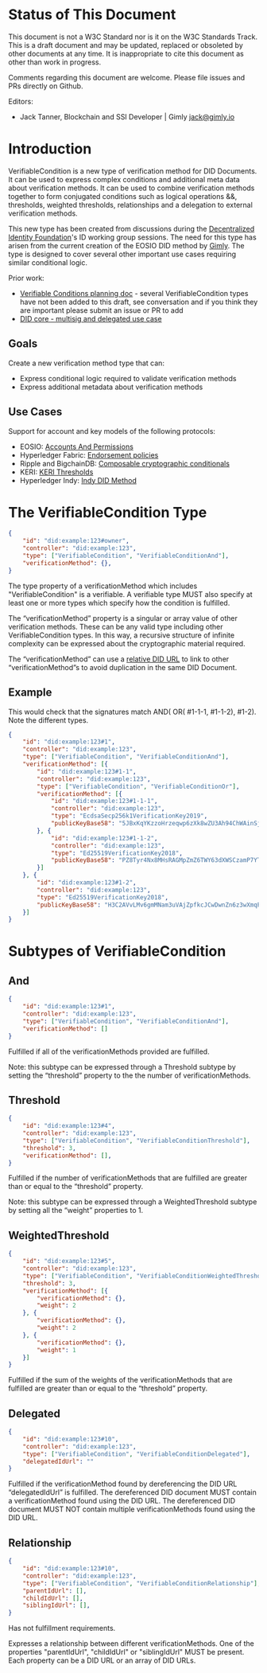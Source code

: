 # Status of This Document
This document is not a W3C Standard nor is it on the W3C Standards Track. This is a draft document and may be updated, replaced or obsoleted by other documents at any time. It is inappropriate to cite this document as other than work in progress.

Comments regarding this document are welcome. Please file issues and PRs directly on Github.

Editors:
- Jack Tanner, Blockchain and SSI Developer | Gimly jack@gimly.io

# Introduction

VerifiableCondition is a new type of verification method for DID Documents. It can be used to express complex conditions and additional meta data about verification methods. It can be used to combine verification methods together to form conjugated conditions such as logical operations &&, thresholds, weighted thresholds, relationships and a delegation to external verification methods.

This new type has been created from discussions during the [Decentralized Identity Foundation](https://identity.foundation)'s ID working group sessions. The need for this type has arisen from the current creation of the EOSIO DID method by [Gimly](https://gimly.io). The type is designed to cover several other important use cases requiring similar conditional logic.

Prior work:
- [Verifiable Conditions planning doc](https://docs.google.com/document/d/1hxEMQxfNuB6Elmd6V-9bEt0kZqSx-DULycn6CjOpMYs) - several VerifiableCondition types have not been added to this draft, see conversation and if you think they are important please submit an issue or PR to add
- [DID core - multisig and delegated use case](https://docs.google.com/presentation/d/1vrmdOnN1tiE54e8h7HyegkJUGyrBUITVFNsAVedUwTE)

## Goals
Create a new verification method type that can:
- Express conditional logic required to validate verification methods
- Express additional metadata about verification methods

## Use Cases

Support for account and key models of the following protocols:
- EOSIO: [Accounts And Permissions](https://developers.eos.io/welcome/latest/protocol-guides/accounts_and_permissions)
- Hyperledger Fabric: [Endorsement policies](https://hyperledger-fabric.readthedocs.io/en/latest/developapps/endorsementpolicies.html?highlight=endorsement%20policy)
- Ripple and BigchainDB: [Composable cryptographic conditionals](https://github.com/rfcs/crypto-conditions)
- KERI: [KERI Thresholds](https://github.com/decentralized-identity/keripy/blob/1b6d25a0ada87a65c6a978336c3a1a273c2e53a6/src/keri/core/coring.py#L3151)
- Hyperledger Indy: [Indy DID Method](https://hackmd.io/@icZC4epNSnqBbYE0hJYseA/S1eUS2BQw)

# The VerifiableCondition Type

```json
{
    "id": "did:example:123#owner",
    "controller": "did:example:123",
    "type": ["VerifiableCondition", "VerifiableConditionAnd"],
    "verificationMethod": {},
}
```

The type property of a verificationMethod which includes "VerifiableCondition" is a verifiable. A verifiable type MUST also specify at least one or more types which specify how the condition is fulfilled.

The “verificationMethod” property is a singular or array value of other verification methods. These can be any valid type including other VerifiableCondition types. In this way, a recursive structure of infinite complexity can be expressed about the cryptographic material required.

The “verificationMethod” can use a [relative DID URL](https://w3c.github.io/did-core/#relative-did-urls) to link to other “verificationMethod”s to avoid duplication in the same DID Document.

## Example
This would check that the signatures match AND( OR( #1-1-1, #1-1-2), #1-2). Note the different types.

```json
{
    "id": "did:example:123#1",
    "controller": "did:example:123",
    "type": ["VerifiableCondition", "VerifiableConditionAnd"],
    "verificationMethod": [{
        "id": "did:example:123#1-1",
        "controller": "did:example:123",
        "type": ["VerifiableCondition", "VerifiableConditionOr"],
        "verificationMethod": [{
            "id": "did:example:123#1-1-1",
            "controller": "did:example:123",
            "type": "EcdsaSecp256k1VerificationKey2019",
            "publicKeyBase58": "5JBxKqYKzzoHrzeqwp6zXk8wZU3Ah94ChWAinSj1fYmyJvJS5rT"
        }, {
            "id": "did:example:123#1-1-2",
            "controller": "did:example:123",
            "type": "Ed25519VerificationKey2018",
            "publicKeyBase58": "PZ8Tyr4Nx8MHsRAGMpZmZ6TWY63dXWSCzamP7YTHkZc78MJgqWsAy"
        }]
    }, {
        "id": "did:example:123#1-2",
        "controller": "did:example:123",
        "type": "Ed25519VerificationKey2018",
        "publicKeyBase58": "H3C2AVvLMv6gmMNam3uVAjZpfkcJCwDwnZn6z3wXmqPV"
    }]
}
```

# Subtypes of VerifiableCondition

## And
```json
{
    "id": "did:example:123#1",
    "controller": "did:example:123",
    "type": ["VerifiableCondition", "VerifiableConditionAnd"],
    "verificationMethod": []
}
```

Fulfilled if all of the verificationMethods provided are fulfilled.

Note: this subtype can be expressed through a Threshold subtype by setting the “threshold” property to the the number of verificationMethods.

## Threshold
```json
{
    "id": "did:example:123#4",
    "controller": "did:example:123",
    "type": ["VerifiableCondition", "VerifiableConditionThreshold"],
    "threshold": 3,
    "verificationMethod": [],
}
```

Fulfilled if the number of verificationMethods that are fulfilled are greater than or equal to the “threshold” property.

Note: this subtype can be expressed through a WeightedThreshold subtype by setting all the “weight” properties to 1.

## WeightedThreshold
```json
{
    "id": "did:example:123#5",
    "controller": "did:example:123",
    "type": ["VerifiableCondition", "VerifiableConditionWeightedThreshold"],
    "threshold": 3,
    "verificationMethod": [{
        "verificationMethod": {},
        "weight": 2
    }, {
        "verificationMethod": {},
        "weight": 2
    }, {
        "verificationMethod": {},
        "weight": 1
    }]
}
```

Fulfilled if the sum of the weights of the verificationMethods that are fulfilled are greater than or equal to the “threshold” property.

## Delegated
```json
{
    "id": "did:example:123#10",
    "controller": "did:example:123",
    "type": ["VerifiableCondition", "VerifiableConditionDelegated"],
    "delegatedIdUrl": ""
}
```

Fulfilled if the verificationMethod found by dereferencing the DID URL “delegatedIdUrl” is fulfilled. The dereferenced DID document MUST contain a verificationMethod found using the DID URL. The dereferenced DID document MUST NOT contain multiple verificationMethods found using the DID URL.

## Relationship
```json
{
    "id": "did:example:123#10",
    "controller": "did:example:123",
    "type": ["VerifiableCondition", "VerifiableConditionRelationship"],
    "parentIdUrl": [],
    "childIdUrl": [],
    "siblingIdUrl": [],
}
```

Has not fulfillment requirements.

Expresses a relationship between different verificationMethods. One of the properties "parentIdUrl", "childIdUrl" or "siblingIdUrl" MUST be present. Each property can be a DID URL or an array of DID URLs.